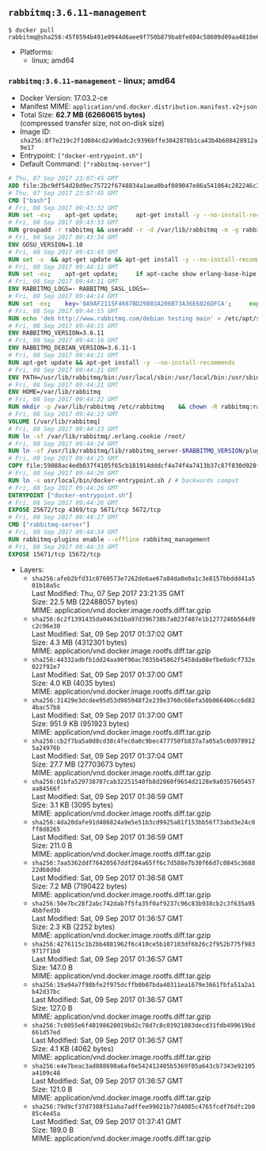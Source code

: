 ## `rabbitmq:3.6.11-management`

```console
$ docker pull rabbitmq@sha256:45f8594b491e0944d6aee9f750b879ba8fe804c58609d09aa4818e62c9ee41df
```

-	Platforms:
	-	linux; amd64

### `rabbitmq:3.6.11-management` - linux; amd64

-	Docker Version: 17.03.2-ce
-	Manifest MIME: `application/vnd.docker.distribution.manifest.v2+json`
-	Total Size: **62.7 MB (62660615 bytes)**  
	(compressed transfer size, not on-disk size)
-	Image ID: `sha256:8f7e219c2f1d084cd2a90adc2c9396bffe3042878b1ca43b4b608428912a9e17`
-	Entrypoint: `["docker-entrypoint.sh"]`
-	Default Command: `["rabbitmq-server"]`

```dockerfile
# Thu, 07 Sep 2017 23:07:45 GMT
ADD file:2bc9df54d28d9ec75722f6748834a1aea0baf089047e86a541064c282246c300 in / 
# Thu, 07 Sep 2017 23:07:45 GMT
CMD ["bash"]
# Fri, 08 Sep 2017 09:43:32 GMT
RUN set -ex; 	apt-get update; 	apt-get install -y --no-install-recommends 		gnupg2 		dirmngr 	; 	rm -rf /var/lib/apt/lists/*
# Fri, 08 Sep 2017 09:43:33 GMT
RUN groupadd -r rabbitmq && useradd -r -d /var/lib/rabbitmq -m -g rabbitmq rabbitmq
# Fri, 08 Sep 2017 09:43:34 GMT
ENV GOSU_VERSION=1.10
# Fri, 08 Sep 2017 09:43:45 GMT
RUN set -x 	&& apt-get update && apt-get install -y --no-install-recommends ca-certificates wget && rm -rf /var/lib/apt/lists/* 	&& wget -O /usr/local/bin/gosu "https://github.com/tianon/gosu/releases/download/$GOSU_VERSION/gosu-$(dpkg --print-architecture)" 	&& wget -O /usr/local/bin/gosu.asc "https://github.com/tianon/gosu/releases/download/$GOSU_VERSION/gosu-$(dpkg --print-architecture).asc" 	&& export GNUPGHOME="$(mktemp -d)" 	&& gpg --keyserver ha.pool.sks-keyservers.net --recv-keys B42F6819007F00F88E364FD4036A9C25BF357DD4 	&& gpg --batch --verify /usr/local/bin/gosu.asc /usr/local/bin/gosu 	&& rm -rf "$GNUPGHOME" /usr/local/bin/gosu.asc 	&& chmod +x /usr/local/bin/gosu 	&& gosu nobody true 	&& apt-get purge -y --auto-remove ca-certificates wget
# Fri, 08 Sep 2017 09:44:11 GMT
RUN set -ex; 	apt-get update; 	if apt-cache show erlang-base-hipe 2>/dev/null | grep -q 'Package: erlang-base-hipe'; then 		apt-get install -y --no-install-recommends 			erlang-base-hipe 		; 	fi; 	apt-get install -y --no-install-recommends 		erlang-asn1 		erlang-crypto 		erlang-eldap 		erlang-inets 		erlang-mnesia 		erlang-nox 		erlang-os-mon 		erlang-public-key 		erlang-ssl 		erlang-xmerl 	; 	rm -rf /var/lib/apt/lists/*
# Fri, 08 Sep 2017 09:44:11 GMT
ENV RABBITMQ_LOGS=- RABBITMQ_SASL_LOGS=-
# Fri, 08 Sep 2017 09:44:14 GMT
RUN set -ex; 	key='0A9AF2115F4687BD29803A206B73A36E6026DFCA'; 	export GNUPGHOME="$(mktemp -d)"; 	gpg --keyserver ha.pool.sks-keyservers.net --recv-keys "$key"; 	gpg --export "$key" > /etc/apt/trusted.gpg.d/rabbitmq.gpg; 	rm -rf "$GNUPGHOME"; 	apt-key list
# Fri, 08 Sep 2017 09:44:15 GMT
RUN echo 'deb http://www.rabbitmq.com/debian testing main' > /etc/apt/sources.list.d/rabbitmq.list
# Fri, 08 Sep 2017 09:44:15 GMT
ENV RABBITMQ_VERSION=3.6.11
# Fri, 08 Sep 2017 09:44:16 GMT
ENV RABBITMQ_DEBIAN_VERSION=3.6.11-1
# Fri, 08 Sep 2017 09:44:21 GMT
RUN apt-get update && apt-get install -y --no-install-recommends 		rabbitmq-server=$RABBITMQ_DEBIAN_VERSION 	&& rm -rf /var/lib/apt/lists/*
# Fri, 08 Sep 2017 09:44:21 GMT
ENV PATH=/usr/lib/rabbitmq/bin:/usr/local/sbin:/usr/local/bin:/usr/sbin:/usr/bin:/sbin:/bin
# Fri, 08 Sep 2017 09:44:21 GMT
ENV HOME=/var/lib/rabbitmq
# Fri, 08 Sep 2017 09:44:22 GMT
RUN mkdir -p /var/lib/rabbitmq /etc/rabbitmq 	&& chown -R rabbitmq:rabbitmq /var/lib/rabbitmq /etc/rabbitmq 	&& chmod -R 777 /var/lib/rabbitmq /etc/rabbitmq
# Fri, 08 Sep 2017 09:44:23 GMT
VOLUME [/var/lib/rabbitmq]
# Fri, 08 Sep 2017 09:44:23 GMT
RUN ln -sf /var/lib/rabbitmq/.erlang.cookie /root/
# Fri, 08 Sep 2017 09:44:24 GMT
RUN ln -sf /usr/lib/rabbitmq/lib/rabbitmq_server-$RABBITMQ_VERSION/plugins /plugins
# Fri, 08 Sep 2017 09:44:25 GMT
COPY file:59088ac4edb037f4105f65cb181914dddcf4a74f4a7413b37c87f830d928f955 in /usr/local/bin/ 
# Fri, 08 Sep 2017 09:44:26 GMT
RUN ln -s usr/local/bin/docker-entrypoint.sh / # backwards compat
# Fri, 08 Sep 2017 09:44:26 GMT
ENTRYPOINT ["docker-entrypoint.sh"]
# Fri, 08 Sep 2017 09:44:26 GMT
EXPOSE 25672/tcp 4369/tcp 5671/tcp 5672/tcp
# Fri, 08 Sep 2017 09:44:27 GMT
CMD ["rabbitmq-server"]
# Fri, 08 Sep 2017 09:44:34 GMT
RUN rabbitmq-plugins enable --offline rabbitmq_management
# Fri, 08 Sep 2017 09:44:35 GMT
EXPOSE 15671/tcp 15672/tcp
```

-	Layers:
	-	`sha256:afeb2bfd31c0760573e7262de6ae67a84da0e0a1c3e8157bbddd41a501b18a5c`  
		Last Modified: Thu, 07 Sep 2017 23:21:35 GMT  
		Size: 22.5 MB (22488057 bytes)  
		MIME: application/vnd.docker.image.rootfs.diff.tar.gzip
	-	`sha256:6c2f1391435da0463d1ba97d396738b7a023f487e1b1277246b564d9c2c96e30`  
		Last Modified: Sat, 09 Sep 2017 01:37:02 GMT  
		Size: 4.3 MB (4312301 bytes)  
		MIME: application/vnd.docker.image.rootfs.diff.tar.gzip
	-	`sha256:44332adbfb1dd24aa90f90ac7035b45862f5458da08efbe0a9cf732e022f92e7`  
		Last Modified: Sat, 09 Sep 2017 01:37:00 GMT  
		Size: 4.0 KB (4035 bytes)  
		MIME: application/vnd.docker.image.rootfs.diff.tar.gzip
	-	`sha256:31429e3dcdee95d53d985948f2e239e3760c68efa50b066406cc6d824bac57b8`  
		Last Modified: Sat, 09 Sep 2017 01:37:00 GMT  
		Size: 951.9 KB (951923 bytes)  
		MIME: application/vnd.docker.image.rootfs.diff.tar.gzip
	-	`sha256:cb2f7ba5a0d8cd38c4fec0a0c9bec477750fb837a7a05a5c0d9789125a24976b`  
		Last Modified: Sat, 09 Sep 2017 01:37:04 GMT  
		Size: 27.7 MB (27703673 bytes)  
		MIME: application/vnd.docker.image.rootfs.diff.tar.gzip
	-	`sha256:01bfa529738707cab32251540fb8d2060f9654d2128e9a0357605457aa84566f`  
		Last Modified: Sat, 09 Sep 2017 01:36:59 GMT  
		Size: 3.1 KB (3095 bytes)  
		MIME: application/vnd.docker.image.rootfs.diff.tar.gzip
	-	`sha256:4da20dafe91d486824a9e5e51b3cd9925a81f153bb56f73abd3e24c0ff8d8265`  
		Last Modified: Sat, 09 Sep 2017 01:36:59 GMT  
		Size: 211.0 B  
		MIME: application/vnd.docker.image.rootfs.diff.tar.gzip
	-	`sha256:7aa5362ddf76420567ddf204a65ff6c7d588e7b30f66d7c0845c368822d60d9d`  
		Last Modified: Sat, 09 Sep 2017 01:36:58 GMT  
		Size: 7.2 MB (7190422 bytes)  
		MIME: application/vnd.docker.image.rootfs.diff.tar.gzip
	-	`sha256:50e7bc28f2abc742dab7f5fa35f0af9237c96c83b938cb2c3f635a954bbfed3b`  
		Last Modified: Sat, 09 Sep 2017 01:36:57 GMT  
		Size: 2.3 KB (2252 bytes)  
		MIME: application/vnd.docker.image.rootfs.diff.tar.gzip
	-	`sha256:4276115c1b2bb4881962f6c410ce5b107103df6b26c2f952b775f9839717f1b0`  
		Last Modified: Sat, 09 Sep 2017 01:36:57 GMT  
		Size: 147.0 B  
		MIME: application/vnd.docker.image.rootfs.diff.tar.gzip
	-	`sha256:19a94a7f98bfe2f975dcffb0b07bda40311ea1679e3661fbfa51a2a1b42d37bc`  
		Last Modified: Sat, 09 Sep 2017 01:36:57 GMT  
		Size: 127.0 B  
		MIME: application/vnd.docker.image.rootfs.diff.tar.gzip
	-	`sha256:7c0055e6f40198620019bd2c78d7c8c03921083decd31fdb499619bd661d57ed`  
		Last Modified: Sat, 09 Sep 2017 01:36:57 GMT  
		Size: 4.1 KB (4062 bytes)  
		MIME: application/vnd.docker.image.rootfs.diff.tar.gzip
	-	`sha256:e4e7beac3ad088690a6af0e542412405b5369f05a643cb7343e92105a4109c48`  
		Last Modified: Sat, 09 Sep 2017 01:36:57 GMT  
		Size: 121.0 B  
		MIME: application/vnd.docker.image.rootfs.diff.tar.gzip
	-	`sha256:79d9cf37d7308f51aba7adffee99021b77d4085c4765fcdf76dfc2b085c4e45a`  
		Last Modified: Sat, 09 Sep 2017 01:37:41 GMT  
		Size: 189.0 B  
		MIME: application/vnd.docker.image.rootfs.diff.tar.gzip
